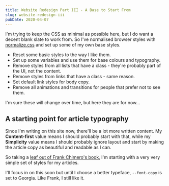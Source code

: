 ```yaml
---
title: Website Redesign Part III - A Base to Start From
slug: website-redesign-iii
pubDate: 2020-04-07
---
```


I'm trying to keep the CSS as minimal as possible here, but I do want a decent blank slate to work from. So I've normalised browser styles with [normalize.css](https://necolas.github.io/normalize.css/) and set up some of my own base styles.

- Reset some basic styles to the way I like them.
- Set up some variables and use them for base colours and typography.
- Remove styles from all lists that have a class - they're probably part of the UI, not the content.
- Remove styles from links that have a class - same reason.
- Set default link styles for body copy.
- Remove all animations and transitions for people that prefer not to see them.

I'm sure these will change over time, but here they are for now...

<script src="https://gist.github.com/dannysmith/dc8930ee00a9c47588b096b74870f27b.js"></script>

<script src="https://gist.github.com/dannysmith/3e4d15914c9b809b447bb7e7538ae545.js"></script>

## A starting point for article typography

Since I'm writing on this site now, there'll be a lot more written content. My **Content-first** value means I should probably start with that, while my **Simplicity** value means I should probably ignore layout and start by making the article copy as beautiful and readable as I can.

So taking a [leaf out of Frank Chimero's book](https://frankchimero.com/blog/2020/redesign-this-design/), I'm starting with a very very simple set of styles for my articles.

<script src="https://gist.github.com/dannysmith/0cdf7bde3a20a9453d47c20155ba1d82.js"></script>

I'll focus in on this soon but until I choose a better typeface, `--font-copy` is set to Georgia. Like Frank, I still like it.
